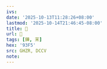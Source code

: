 ```yaml
---
ivs:
date: '2025-10-13T11:28:26+08:00'
lastmod: '2025-10-14T21:46:45-08:00'
title: 󰝃
url: 󰝃
tags: [鏵, 㭉]
hex: '93F5'
src: GHZR, DCCV
note:
---
```

